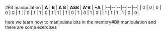 #Bit manipulation
| **A** | **B** | **A** **B** | **A&B** | **A^B** | **~A** |
|--|--|--|--|--|--|
| 0 | 0 | 0 | 0 | 0 | 1 | 
| 0 | 1 | 1 | 0 | 1 | 1 |
| 1 | 0 | 1 | 0 | 1 | 0 |
| 1 | 1 | 1 | 1 | 0 | 0 |

here we learn how to manipulate bits in the memory#Bit manipulation
and there are some exercises

